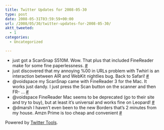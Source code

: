 ```yaml
---
title: Twitter Updates for 2008-05-30
type: post
date: 2008-05-31T03:59:59+00:00
url: /2008/05/30/twitter-updates-for-2008-05-30/
aktt_tweeted:
  - 1
categories:
  - Uncategorized

---
```

<ul class="aktt_tweet_digest">
  <li>
    just got a ScanSnap S510M. Wow. That plus that included FineReader make for some fine paperlessness. <a href="http://twitter.com/dangoor/statuses/823269847">#</a>
  </li>
  <li>
    just discovered that my annoying %00 in URLs problem with Twhirl is an interaction between AIR and WebKit nightlies bug. Back to Safari! <a href="http://twitter.com/dangoor/statuses/823275763">#</a>
  </li>
  <li>
    @voidspace my ScanSnap came with FineReader 3 for the Mac. It works just dandy. I just press the Scan button on the scanner and then FR- &#8230; <a href="http://twitter.com/dangoor/statuses/823283792">#</a>
  </li>
  <li>
    @voidspace FineReader Mac seems to be deprecated (go to their site and try to buy), but at least it&#8217;s universal and works fine on Leopard! <a href="http://twitter.com/dangoor/statuses/823290520">#</a>
  </li>
  <li>
    @dmarsh I haven&#8217;t even been to the new Borders that&#8217;s 2 minutes from my house. Amzn Prime is too cheap and convenient <a href="http://twitter.com/dangoor/statuses/823539207">#</a>
  </li>
</ul>

<p class="aktt_credit">
  Powered by <a href="http://alexking.org/projects/wordpress">Twitter Tools</a>.
</p>